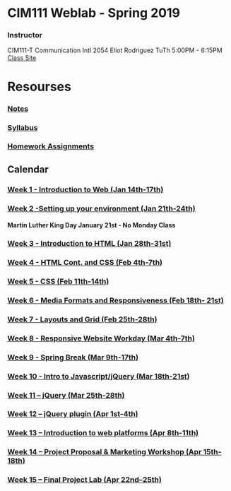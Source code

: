 # CIM111 Weblab - Spring 2019

### Instructor

CIM111-T Communication Intl 2054 Eliot Rodriguez TuTh 5:00PM - 6:15PM [Class Site](https://github.com/eliot84/Weblab)

# Resourses
###  [Notes](https://github.com/UMInteractive/Weblab/wiki)
###  [Syllabus](CIM111-General-Weblab.pdf)
###  [Homework Assignments](https://github.com/UMInteractive/Weblab/wiki/0-Assignments)

## Calendar

### [Week 1 - Introduction to Web (Jan 14th-17th)](https://github.com/UMInteractive/Weblab/wiki/1-Intro-to-the-WWW)

### [Week 2 -Setting up your environment (Jan 21th-24th)](https://github.com/UMInteractive/Weblab/wiki/Setting-Up-Your-Environment)
#### Martin Luther King Day January 21st - No Monday Class

### [Week 3 - Introduction to HTML (Jan 28th-31st)](https://github.com/UMInteractive/Weblab/wiki/2-HTML)

### [Week 4 - HTML Cont. and CSS (Feb 4th-7th)](https://github.com/UMInteractive/Weblab/wiki/3-CSS)

### [Week 5 - CSS (Feb 11th-14th)](https://github.com/UMInteractive/Weblab/wiki/3-CSS)

### [Week 6 - Media Formats and Responsiveness (Feb 18th- 21st)](https://github.com/UMInteractive/Weblab/wiki/4-Media-Queries)

### [Week 7 - Layouts and Grid (Feb 25th-28th)](https://github.com/UMInteractive/Weblab/wiki/5-Layout)

### [Week 8 - Responsive Website Workday (Mar 4th-7th)]()

### [Week 9 - Spring Break (Mar 9th-17th)]()

### [Week 10 - Intro to Javascript/jQuery (Mar 18th-21st)](https://github.com/UMInteractive/Weblab/wiki/6-Javascript)

### [Week 11 – jQuery (Mar 25th-28th)](https://github.com/UMInteractive/Weblab/wiki/6-Javascript)

### [Week 12 – jQuery plugin (Apr 1st-4th)](https://github.com/UMInteractive/Weblab/wiki/7-jQuery-Plugins)

### [Week 13 – Introduction to web platforms (Apr 8th-11th)]()

### [Week 14 – Project Proposal & Marketing Workshop (Apr 15th-18th)](https://github.com/UMInteractive/Weblab/wiki/9-S.E.O.)

### [Week 15 – Final Project Lab (Apr 22nd–25th)]()

<!-- ### [Finals - Dec 6th-12th](https://github.com/UMInteractive/Weblab/wiki/0-Assignments)
CIM111-J - Eliot Rodriguez Dec 12th 5:00-7:30PM

CIM111-Q - William Jattin  Dec 6th 2:00-4:30PM

CIM111-R - Zevensuy Rodriguez Dec 11th 5:00-730PM

CIM111-S - Zevensuy Rodriguez Dec 11th 2:00-4:30PM -->
